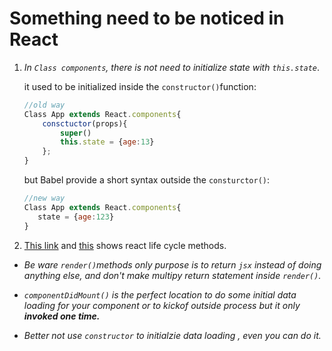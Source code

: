 Something need to be noticed in React
========

1.  _In `Class components`, there is not need to initialize state with `this.state`_.

    it used to be initialized inside the `constructor()`function:
    ```javascript 
    //old way
    Class App extends React.components{ 
        consctuctor(props){
            super()
            this.state = {age:13}
        };
    }
    ```
    but Babel provide a short syntax outside the `consturctor()`:
    ```javascript 
    //new way
    Class App extends React.components{ 
       state = {age:123}
    }
    ```
    
2. [This link](https://github.com/mystreie1126/study-notes/blob/master/REACT/reactlifecyclemethod01.png) and [this](https://github.com/mystreie1126/study-notes/blob/master/REACT/reactlifecyclemethod-02.png) shows react life cycle methods.

* _Be ware `render()`methods only purpose is to return `jsx` instead of doing anything else, and don't make multipy return statement inside `render()`._

* _`componentDidMount()` is the perfect location to do some initial data loading for your component or to kickof outside process but it only **invoked one time.**_

* _Better not use `constructor` to initialzie data loading , even you can do it._

